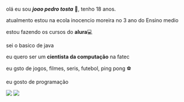 olá eu sou **_joao pedro tosta_** 🎱, tenho 18 anos. 

atualmento estou na ecola inocencio moreira no 3 ano do Ensino medio

estou fazendo os cursos do **alura**💻

sei o basico de java

eu quero ser um **cientista da computação** na fatec

eu gsto de jogos, filmes, seris, futebol, ping pong ⚽

eu gosto de programação

![](https://media.tenor.com/XTXzRvkKkzMAAAAi/monkey.gif)    ![](https://media1.tenor.com/m/Qvtp7aKTpBoAAAAC/big-ears.gif)
